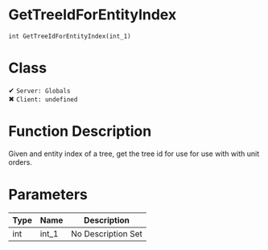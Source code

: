# GetTreeIdForEntityIndex
```
int GetTreeIdForEntityIndex(int_1)
```
# Class
✔ `Server: Globals`  
✖ `Client: undefined`  

# Function Description
Given and entity index of a tree, get the tree id for use for use with with unit orders.
# Parameters
Type|Name|Description
--|--|--
int|int_1|No Description Set
